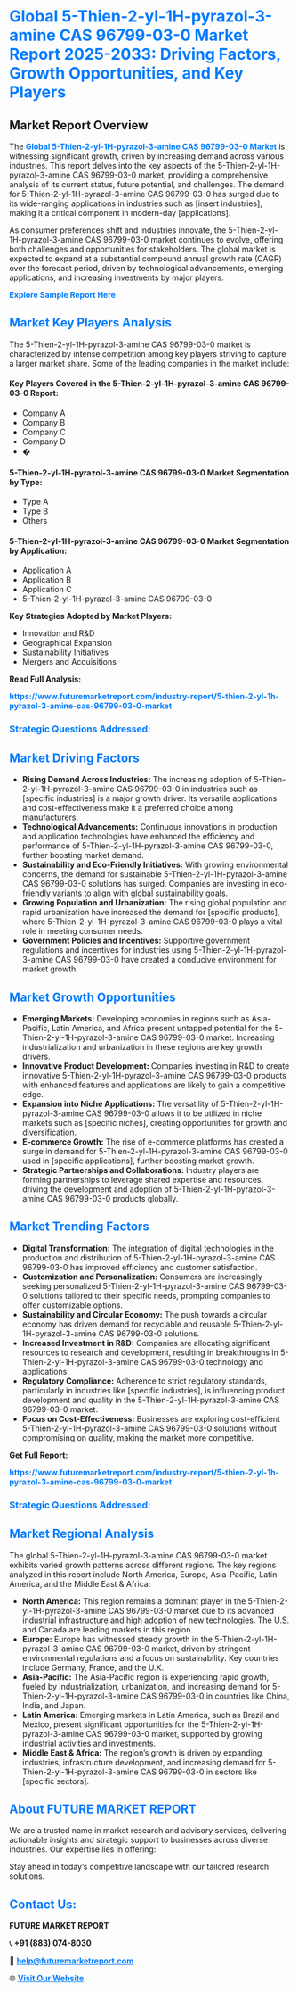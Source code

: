 <h1 style="color: #007BFF;">Global 5-Thien-2-yl-1H-pyrazol-3-amine CAS 96799-03-0 Market Report 2025-2033: Driving Factors, Growth Opportunities, and Key Players</h1>

<section id="overview">
<h2>Market Report Overview</h2>
<p>The <a href="https://www.futuremarketreport.com/industry-report/5-thien-2-yl-1h-pyrazol-3-amine-cas-96799-03-0-market" style="color: #007BFF; text-decoration: none;"><strong>Global 5-Thien-2-yl-1H-pyrazol-3-amine CAS 96799-03-0 Market</strong></a> is witnessing significant growth, driven by increasing demand across various industries. This report delves into the key aspects of the 5-Thien-2-yl-1H-pyrazol-3-amine CAS 96799-03-0 market, providing a comprehensive analysis of its current status, future potential, and challenges. The demand for 5-Thien-2-yl-1H-pyrazol-3-amine CAS 96799-03-0 has surged due to its wide-ranging applications in industries such as [insert industries], making it a critical component in modern-day [applications].</p>
<p>As consumer preferences shift and industries innovate, the 5-Thien-2-yl-1H-pyrazol-3-amine CAS 96799-03-0 market continues to evolve, offering both challenges and opportunities for stakeholders. The global market is expected to expand at a substantial compound annual growth rate (CAGR) over the forecast period, driven by technological advancements, emerging applications, and increasing investments by major players.</p>
</section>

<section id="overview">
<p><a href="https://www.futuremarketreport.com/request-sample/reportId=119187" style="color: #007BFF; text-decoration: none;"><strong>Explore Sample Report Here</strong></a></p>
</section>

<section id="key-players">
<h2 style="color: #007BFF;">Market Key Players Analysis</h2>
<p>The 5-Thien-2-yl-1H-pyrazol-3-amine CAS 96799-03-0 market is characterized by intense competition among key players striving to capture a larger market share. Some of the leading companies in the market include:</p>
<h4>Key Players Covered in the 5-Thien-2-yl-1H-pyrazol-3-amine CAS 96799-03-0 Report:</h4>
<ul><li>Company A</li><li>Company B</li><li>Company C</li><li>Company D</li><li>�</li></ul>
<h4>5-Thien-2-yl-1H-pyrazol-3-amine CAS 96799-03-0 Market Segmentation by Type:</h4>
<ul><li>Type A</li><li>Type B</li><li>Others</li></ul>

<h4>5-Thien-2-yl-1H-pyrazol-3-amine CAS 96799-03-0 Market Segmentation by Application:</h4>
<ul><li>Application A</li><li>Application B</li><li>Application C</li><li>5-Thien-2-yl-1H-pyrazol-3-amine CAS 96799-03-0</li></ul>
<p><strong>Key Strategies Adopted by Market Players:</strong></p>
<ul>
<li>Innovation and R&D</li>
<li>Geographical Expansion</li>
<li>Sustainability Initiatives</li>
<li>Mergers and Acquisitions</li>
</ul>
</section>

<section>
<p><strong>Read Full Analysis: </strong></p><a href="https://www.futuremarketreport.com/industry-report/5-thien-2-yl-1h-pyrazol-3-amine-cas-96799-03-0-market" style="color: #007BFF; text-decoration: none;"><strong>https://www.futuremarketreport.com/industry-report/5-thien-2-yl-1h-pyrazol-3-amine-cas-96799-03-0-market</strong></a>
<h3 style="color: #007BFF;">Strategic Questions Addressed:</h3>
</section>

<section id="driving-factors">
<h2 style="color: #007BFF;">Market Driving Factors</h2>
<ul>
<li><strong>Rising Demand Across Industries:</strong> The increasing adoption of 5-Thien-2-yl-1H-pyrazol-3-amine CAS 96799-03-0 in industries such as [specific industries] is a major growth driver. Its versatile applications and cost-effectiveness make it a preferred choice among manufacturers.</li>
<li><strong>Technological Advancements:</strong> Continuous innovations in production and application technologies have enhanced the efficiency and performance of 5-Thien-2-yl-1H-pyrazol-3-amine CAS 96799-03-0, further boosting market demand.</li>
<li><strong>Sustainability and Eco-Friendly Initiatives:</strong> With growing environmental concerns, the demand for sustainable 5-Thien-2-yl-1H-pyrazol-3-amine CAS 96799-03-0 solutions has surged. Companies are investing in eco-friendly variants to align with global sustainability goals.</li>
<li><strong>Growing Population and Urbanization:</strong> The rising global population and rapid urbanization have increased the demand for [specific products], where 5-Thien-2-yl-1H-pyrazol-3-amine CAS 96799-03-0 plays a vital role in meeting consumer needs.</li>
<li><strong>Government Policies and Incentives:</strong> Supportive government regulations and incentives for industries using 5-Thien-2-yl-1H-pyrazol-3-amine CAS 96799-03-0 have created a conducive environment for market growth.</li>
</ul>
</section>

<section id="growth-opportunities">
<h2 style="color: #007BFF;">Market Growth Opportunities</h2>
<ul>
<li><strong>Emerging Markets:</strong> Developing economies in regions such as Asia-Pacific, Latin America, and Africa present untapped potential for the 5-Thien-2-yl-1H-pyrazol-3-amine CAS 96799-03-0 market. Increasing industrialization and urbanization in these regions are key growth drivers.</li>
<li><strong>Innovative Product Development:</strong> Companies investing in R&D to create innovative 5-Thien-2-yl-1H-pyrazol-3-amine CAS 96799-03-0 products with enhanced features and applications are likely to gain a competitive edge.</li>
<li><strong>Expansion into Niche Applications:</strong> The versatility of 5-Thien-2-yl-1H-pyrazol-3-amine CAS 96799-03-0 allows it to be utilized in niche markets such as [specific niches], creating opportunities for growth and diversification.</li>
<li><strong>E-commerce Growth:</strong> The rise of e-commerce platforms has created a surge in demand for 5-Thien-2-yl-1H-pyrazol-3-amine CAS 96799-03-0 used in [specific applications], further boosting market growth.</li>
<li><strong>Strategic Partnerships and Collaborations:</strong> Industry players are forming partnerships to leverage shared expertise and resources, driving the development and adoption of 5-Thien-2-yl-1H-pyrazol-3-amine CAS 96799-03-0 products globally.</li>
</ul>
</section>

<section id="trending-factors">
<h2 style="color: #007BFF;">Market Trending Factors</h2>
<ul>
<li><strong>Digital Transformation:</strong> The integration of digital technologies in the production and distribution of 5-Thien-2-yl-1H-pyrazol-3-amine CAS 96799-03-0 has improved efficiency and customer satisfaction.</li>
<li><strong>Customization and Personalization:</strong> Consumers are increasingly seeking personalized 5-Thien-2-yl-1H-pyrazol-3-amine CAS 96799-03-0 solutions tailored to their specific needs, prompting companies to offer customizable options.</li>
<li><strong>Sustainability and Circular Economy:</strong> The push towards a circular economy has driven demand for recyclable and reusable 5-Thien-2-yl-1H-pyrazol-3-amine CAS 96799-03-0 solutions.</li>
<li><strong>Increased Investment in R&D:</strong> Companies are allocating significant resources to research and development, resulting in breakthroughs in 5-Thien-2-yl-1H-pyrazol-3-amine CAS 96799-03-0 technology and applications.</li>
<li><strong>Regulatory Compliance:</strong> Adherence to strict regulatory standards, particularly in industries like [specific industries], is influencing product development and quality in the 5-Thien-2-yl-1H-pyrazol-3-amine CAS 96799-03-0 market.</li>
<li><strong>Focus on Cost-Effectiveness:</strong> Businesses are exploring cost-efficient 5-Thien-2-yl-1H-pyrazol-3-amine CAS 96799-03-0 solutions without compromising on quality, making the market more competitive.</li>
</ul>
</section>

<section>
<p><strong>Get Full Report: </strong></p><a href="https://www.futuremarketreport.com/industry-report/5-thien-2-yl-1h-pyrazol-3-amine-cas-96799-03-0-market" style="color: #007BFF; text-decoration: none;"><strong>https://www.futuremarketreport.com/industry-report/5-thien-2-yl-1h-pyrazol-3-amine-cas-96799-03-0-market</strong></a>
<h3 style="color: #007BFF;">Strategic Questions Addressed:</h3>
</section>


<section id="regional-analysis">
<h2 style="color: #007BFF;">Market Regional Analysis</h2>
<p>The global 5-Thien-2-yl-1H-pyrazol-3-amine CAS 96799-03-0 market exhibits varied growth patterns across different regions. The key regions analyzed in this report include North America, Europe, Asia-Pacific, Latin America, and the Middle East & Africa:</p>
<ul>
<li><strong>North America:</strong> This region remains a dominant player in the 5-Thien-2-yl-1H-pyrazol-3-amine CAS 96799-03-0 market due to its advanced industrial infrastructure and high adoption of new technologies. The U.S. and Canada are leading markets in this region.</li>
<li><strong>Europe:</strong> Europe has witnessed steady growth in the 5-Thien-2-yl-1H-pyrazol-3-amine CAS 96799-03-0 market, driven by stringent environmental regulations and a focus on sustainability. Key countries include Germany, France, and the U.K.</li>
<li><strong>Asia-Pacific:</strong> The Asia-Pacific region is experiencing rapid growth, fueled by industrialization, urbanization, and increasing demand for 5-Thien-2-yl-1H-pyrazol-3-amine CAS 96799-03-0 in countries like China, India, and Japan.</li>
<li><strong>Latin America:</strong> Emerging markets in Latin America, such as Brazil and Mexico, present significant opportunities for the 5-Thien-2-yl-1H-pyrazol-3-amine CAS 96799-03-0 market, supported by growing industrial activities and investments.</li>
<li><strong>Middle East & Africa:</strong> The region’s growth is driven by expanding industries, infrastructure development, and increasing demand for 5-Thien-2-yl-1H-pyrazol-3-amine CAS 96799-03-0 in sectors like [specific sectors].</li>
</ul>
</section>

<footer>
<h2 style="color: #007BFF;">About FUTURE MARKET REPORT</h2>
<p>We are a trusted name in market research and advisory services, delivering actionable insights and strategic support to businesses across diverse industries. Our expertise lies in offering:</p>

<p>Stay ahead in today’s competitive landscape with our tailored research solutions.</p>

<h2 style="color: #007BFF;">Contact Us:</h2>
<p><strong>FUTURE MARKET REPORT</strong></p>
<p>📞 <strong>+91 (883) 074-8030</strong></p>
<p>📧 <strong><a href="mailto:help@futuremarketreport.com" style="color: #007BFF;">help@futuremarketreport.com</a></strong></p>
<p>🌐 <strong><a href="https://www.futuremarketreport.com/" style="color: #007BFF;">Visit Our Website</a></strong></p>
</footer>